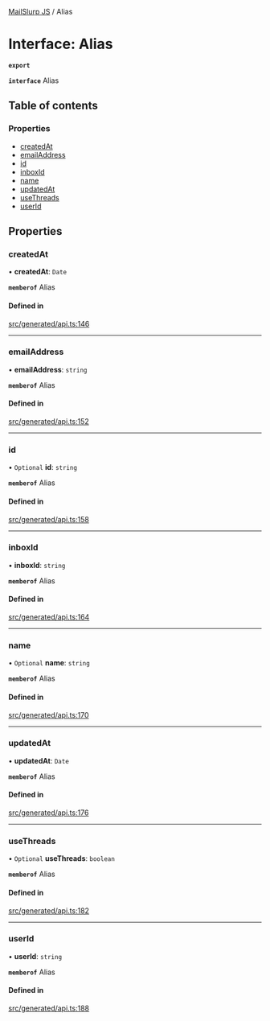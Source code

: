 [MailSlurp JS](../README.md) / Alias

# Interface: Alias

**`export`**

**`interface`** Alias

## Table of contents

### Properties

- [createdAt](Alias.md#createdat)
- [emailAddress](Alias.md#emailaddress)
- [id](Alias.md#id)
- [inboxId](Alias.md#inboxid)
- [name](Alias.md#name)
- [updatedAt](Alias.md#updatedat)
- [useThreads](Alias.md#usethreads)
- [userId](Alias.md#userid)

## Properties

### createdAt

• **createdAt**: `Date`

**`memberof`** Alias

#### Defined in

[src/generated/api.ts:146](https://github.com/mailslurp/mailslurp-client/blob/75eefbf/src/generated/api.ts#L146)

___

### emailAddress

• **emailAddress**: `string`

**`memberof`** Alias

#### Defined in

[src/generated/api.ts:152](https://github.com/mailslurp/mailslurp-client/blob/75eefbf/src/generated/api.ts#L152)

___

### id

• `Optional` **id**: `string`

**`memberof`** Alias

#### Defined in

[src/generated/api.ts:158](https://github.com/mailslurp/mailslurp-client/blob/75eefbf/src/generated/api.ts#L158)

___

### inboxId

• **inboxId**: `string`

**`memberof`** Alias

#### Defined in

[src/generated/api.ts:164](https://github.com/mailslurp/mailslurp-client/blob/75eefbf/src/generated/api.ts#L164)

___

### name

• `Optional` **name**: `string`

**`memberof`** Alias

#### Defined in

[src/generated/api.ts:170](https://github.com/mailslurp/mailslurp-client/blob/75eefbf/src/generated/api.ts#L170)

___

### updatedAt

• **updatedAt**: `Date`

**`memberof`** Alias

#### Defined in

[src/generated/api.ts:176](https://github.com/mailslurp/mailslurp-client/blob/75eefbf/src/generated/api.ts#L176)

___

### useThreads

• `Optional` **useThreads**: `boolean`

**`memberof`** Alias

#### Defined in

[src/generated/api.ts:182](https://github.com/mailslurp/mailslurp-client/blob/75eefbf/src/generated/api.ts#L182)

___

### userId

• **userId**: `string`

**`memberof`** Alias

#### Defined in

[src/generated/api.ts:188](https://github.com/mailslurp/mailslurp-client/blob/75eefbf/src/generated/api.ts#L188)
